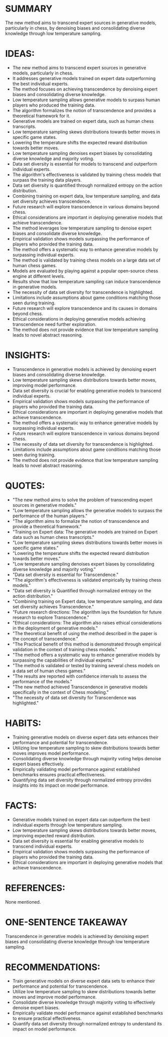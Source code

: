 # SUMMARY
The new method aims to transcend expert sources in generative models, particularly in chess, by denoising biases and consolidating diverse knowledge through low temperature sampling.

# IDEAS:
- The new method aims to transcend expert sources in generative models, particularly in chess.
- It addresses generative models trained on expert data outperforming the best individual experts.
- The method focuses on achieving transcendence by denoising expert biases and consolidating diverse knowledge.
- Low temperature sampling allows generative models to surpass human players who produced the training data.
- The algorithm formalizes the notion of transcendence and provides a theoretical framework for it.
- Generative models are trained on expert data, such as human chess transcripts.
- Low temperature sampling skews distributions towards better moves in specific game states.
- Lowering the temperature shifts the expected reward distribution towards better moves.
- Low temperature sampling denoises expert biases by consolidating diverse knowledge and majority voting.
- Data set diversity is essential for models to transcend and outperform individual experts.
- The algorithm's effectiveness is validated by training chess models that surpass the training data players.
- Data set diversity is quantified through normalized entropy on the action distribution.
- Combining training on expert data, low temperature sampling, and data set diversity achieves transcendence.
- Future research will explore transcendence in various domains beyond chess.
- Ethical considerations are important in deploying generative models that achieve transcendence.
- The method leverages low temperature sampling to denoise expert biases and consolidate diverse knowledge.
- Empirical validation shows models surpassing the performance of players who provided the training data.
- The method offers a systematic way to enhance generative models by surpassing individual experts.
- The method is validated by training chess models on a large data set of human chess games.
- Models are evaluated by playing against a popular open-source chess engine at different levels.
- Results show that low temperature sampling can induce transcendence in generative models.
- The necessity of data set diversity for transcendence is highlighted.
- Limitations include assumptions about game conditions matching those seen during training.
- Future research will explore transcendence and its causes in domains beyond chess.
- Ethical considerations in deploying generative models achieving transcendence need further exploration.
- The method does not provide evidence that low temperature sampling leads to novel abstract reasoning.

# INSIGHTS:
- Transcendence in generative models is achieved by denoising expert biases and consolidating diverse knowledge.
- Low temperature sampling skews distributions towards better moves, improving model performance.
- Data set diversity is crucial for enabling generative models to transcend individual experts.
- Empirical validation shows models surpassing the performance of players who provided the training data.
- Ethical considerations are important in deploying generative models that achieve transcendence.
- The method offers a systematic way to enhance generative models by surpassing individual experts.
- Future research will explore transcendence in various domains beyond chess.
- The necessity of data set diversity for transcendence is highlighted.
- Limitations include assumptions about game conditions matching those seen during training.
- The method does not provide evidence that low temperature sampling leads to novel abstract reasoning.

# QUOTES:
- "The new method aims to solve the problem of transcending expert sources in generative models."
- "Low temperature sampling allows the generative models to surpass the performance of the human players."
- "The algorithm aims to formalize the notion of transcendence and provide a theoretical framework."
- "Training on Expert data: The generative models are trained on Expert data such as human chess transcripts."
- "Low temperature sampling skews distributions towards better moves in specific game states."
- "Lowering the temperature shifts the expected reward distribution towards better moves."
- "Low temperature sampling denoises expert biases by consolidating diverse knowledge and majority voting."
- "Data set diversity is essential for Transcendence."
- "The algorithm's effectiveness is validated empirically by training chess models."
- "Data set diversity is Quantified through normalized entropy on the action distribution."
- "Combining training on Expert data, low temperature sampling, and data set diversity achieves Transcendence."
- "Future research directions: The algorithm lays the foundation for future research to explore Transcendence."
- "Ethical considerations: The algorithm also raises ethical considerations in the deployment of generative models."
- "The theoretical benefit of using the method described in the paper is the concept of transcendence."
- "The Practical benefit of this method is demonstrated through empirical validation in the context of training chess models."
- "The method offers a systematic way to enhance generative models by surpassing the capabilities of individual experts."
- "The method is validated or tested by training several chess models on a data set of human chess games."
- "The results are reported with confidence intervals to assess the performance of the models."
- "The new method achieved Transcendence in generative models specifically in the context of Chess modeling."
- "The necessity of data set diversity for Transcendence was highlighted."

# HABITS:
- Training generative models on diverse expert data sets enhances their performance and potential for transcendence.
- Utilizing low temperature sampling to skew distributions towards better moves improves model performance.
- Consolidating diverse knowledge through majority voting helps denoise expert biases effectively.
- Empirically validating model performance against established benchmarks ensures practical effectiveness.
- Quantifying data set diversity through normalized entropy provides insights into its impact on model performance.

# FACTS:
- Generative models trained on expert data can outperform the best individual experts through low temperature sampling.
- Low temperature sampling skews distributions towards better moves, improving expected reward distribution.
- Data set diversity is essential for enabling generative models to transcend individual experts.
- Empirical validation shows models surpassing the performance of players who provided the training data.
- Ethical considerations are important in deploying generative models that achieve transcendence.

# REFERENCES:
None mentioned.

# ONE-SENTENCE TAKEAWAY
Transcendence in generative models is achieved by denoising expert biases and consolidating diverse knowledge through low temperature sampling.

# RECOMMENDATIONS:
- Train generative models on diverse expert data sets to enhance their performance and potential for transcendence.
- Utilize low temperature sampling to skew distributions towards better moves and improve model performance.
- Consolidate diverse knowledge through majority voting to effectively denoise expert biases.
- Empirically validate model performance against established benchmarks to ensure practical effectiveness.
- Quantify data set diversity through normalized entropy to understand its impact on model performance.